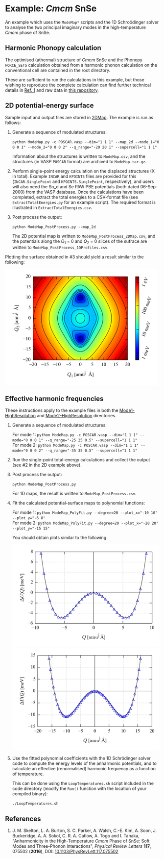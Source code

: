 Example: *Cmcm* SnSe
====================

An example which uses the `ModeMap*` scripts and the 1D Schro&ouml;dinger solver to analyse the two principal imaginary modes in the high-temperature *Cmcm* phase of SnSe.

Harmonic Phonopy calculation
----------------------------

The optimised (athermal) structure of *Cmcm* SnSe and the Phonopy `FORCE_SETS` calculation obtained from a harmonic phonon calculation on the conventional cell are contained in the root directory.

These are sufficient to run the calculations in this example, but those wishing to reproduce the complete calculation can find further technical details in [Ref. 1](#Ref1) and raw data in [this repository](https://doi.org/10.15125/BATH-00258).

2D potential-energy surface
---------------------------

Sample input and output files are stored in [2DMap](./2DMap). The example is run as follows:

1. Generate a sequence of modulated structures:
   
   `python ModeMap.py -c POSCAR.vasp --dim="1 1 1" --map_2d --mode_1="0 0 0 1" --mode_2="0 0 0 2" --q_range="-20 20 1" --supercell="1 1 1"`
   
   Information about the structures is written to `ModeMap.csv`, and the structures (in VASP `POSCAR` format) are archived to `ModeMap.tar.gz`.

2. Perform single-point energy calculation on the displaced structures (X in total).
   Example `INCAR` and `KPOINTS` files are provided for this (`INCAR.SinglePoint` and `KPOINTS.SinglePoint`, respectively), and users will also need the Sn_d and Se PAW PBE potentials (both dated 06-Sep-2000) from the VASP database.
   Once the calculations have been completed, extract the total energies to a CSV-format file (see `ExtractTotalEnergies.py` for an example script).
   The required format is illustrated in `ExtractTotalEnergies.csv`.

3. Post process the output:

   `python ModeMap_PostProcess.py --map_2d`

   The 2D potential map is written to `ModeMap_PostProcess_2DMap.csv`, and the potentials along the *Q*<sub>1</sub> = 0 and *Q*<sub>2</sub> = 0 slices of the sufrace are written to `ModeMap_PostProcess_1DProfiles.csv`.

Plotting the surface obtained in #3 should yield a result similar to the following:

<img src="./2D/ModeMap_PostProcess_2DPlot.png" width="500" alt="ModeMap_PostProcess_2DPlot.png" >

Effective harmonic frequencies
------------------------------

These instructions apply to the example files in both the [Mode1-HighResolution](./Mode1-HighResolution) and [Mode2-HighResolution](./Mode2-HighResolution) directories.

1. Generate a sequence of modulated structures:

   For mode 1: `python ModeMap.py -c POSCAR.vasp --dim="1 1 1" --mode="0 0 0 1" --q_range="-25 25 0.5" --supercell="1 1 1"` <br>
   For mode 2: `python ModeMap.py -c POSCAR.vasp --dim="1 1 1" --mode="0 0 0 2" --q_range="-35 35 0.5" --supercell="1 1 1"`

2. Run the single-point total-energy calculations and collect the output (see #2 in the 2D example above).

3. Post process the output:

   `python ModeMap_PostProcess.py`
   
   For 1D maps, the result is written to `ModeMap_PostProcess.csv`.

4. Fit the calculated potential-surface maps to polynomial functions:

   For mode 1: `python ModeMap_PolyFit.py --degree=20 --plot_x="-10 10" --plot_y="-6 8"` <br>
   For mode 2: `python ModeMap_PolyFit.py --degree=20 --plot_x="-20 20" --plot_y="-15 15"`
   
   You should obtain plots similar to the following:
   
   <img src="./Mode1-HighResolution/ModeMap_PolyFit.png" width="500" alt="ModeMap_Polyfit.png" >
   <img src="./Mode2-HighResolution/ModeMap_PolyFit.png" width="500" alt="ModeMap_Polyfit.png" >

5. Use the fitted polynomial coefficients with the 1D Schr&ouml;dinger solver code to compute the energy levels of the anharmonic potentials, and to calculate an effective (renormalised) harmonic frequency as a function of temperature.
   
   This can be done using the `LoopTemperatures.sh` script included in the code directory (modify the `Run()` function with the location of your compiled binary):
   
   `./LoopTemperatures.sh`

References
----------

1. <a name="Ref1"></a>J. M. Skelton, L. A. Burton, S. C. Parker, A. Walsh, C.-E. Kim, A. Soon, J. Buckeridge, A. A. Sokol, C. R. A. Catlow, A. Togo and I. Tanaka, "Anharmonicity in the High-Temperature *Cmcm* Phase of SnSe: Soft Modes and Three-Phonon Interactions", *Physical Review Letters* **117**, 075502 (**2016**), DOI: [10.1103/PhysRevLett.117.075502](https://doi.org/10.1103/PhysRevLett.117.075502)
